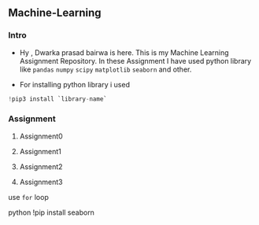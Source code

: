 ## Machine-Learning

### Intro
       
 -  Hy , Dwarka prasad bairwa is here. This is my Machine Learning Assignment Repository. In these Assignment I have used  python library like `pandas` `numpy` `scipy` `matplotlib` `seaborn` and other.
   
  - For installing python library i used 
  ```python
  !pip3 install `library-name`
  ```



### Assignment

1. Assignment0

2. Assignment1

3. Assignment2

4. Assignment3



use `for` loop

 python
!pip install seaborn


